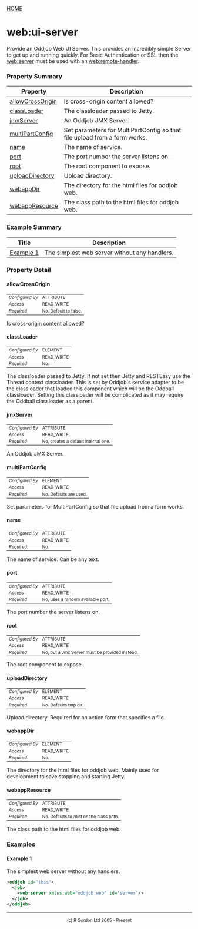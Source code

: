 [HOME](../../../README.md)
# web:ui-server

Provide an Oddjob Web UI Server. This provides an incredibly simple Server to get up
and running quickly. For Basic Authentication or SSL then the [web:server](../../../org/oddjob/jetty/JettyHttpServer.md) must be used
with an [web:remote-handler](../../../org/oddjob/web/WebServerHandlerJmx.md).

### Property Summary

| Property | Description |
| -------- | ----------- |
| [allowCrossOrigin](#propertyallowCrossOrigin) | Is cross-origin content allowed? | 
| [classLoader](#propertyclassLoader) | The classloader passed to Jetty. | 
| [jmxServer](#propertyjmxServer) | An Oddjob JMX Server. | 
| [multiPartConfig](#propertymultiPartConfig) | Set parameters for MultiPartConfig so that file upload from a form works. | 
| [name](#propertyname) | The name of service. | 
| [port](#propertyport) | The port number the server listens on. | 
| [root](#propertyroot) | The root component to expose. | 
| [uploadDirectory](#propertyuploadDirectory) | Upload directory. | 
| [webappDir](#propertywebappDir) | The directory for the html files for oddjob web. | 
| [webappResource](#propertywebappResource) | The class path to the html files for oddjob web. | 


### Example Summary

| Title | Description |
| ----- | ----------- |
| [Example 1](#example1) | The simplest web server without any handlers. |


### Property Detail
#### allowCrossOrigin <a name="propertyallowCrossOrigin"></a>

<table style='font-size:smaller'>
      <tr><td><i>Configured By</i></td><td>ATTRIBUTE</td></tr>
      <tr><td><i>Access</i></td><td>READ_WRITE</td></tr>
      <tr><td><i>Required</i></td><td>No. Default to false.</td></tr>
</table>

Is cross-origin content allowed?

#### classLoader <a name="propertyclassLoader"></a>

<table style='font-size:smaller'>
      <tr><td><i>Configured By</i></td><td>ELEMENT</td></tr>
      <tr><td><i>Access</i></td><td>READ_WRITE</td></tr>
      <tr><td><i>Required</i></td><td>No.</td></tr>
</table>

The classloader passed to Jetty. If not set then Jetty and RESTEasy
use the Thread context classloader. This is set by Oddjob's service adapter to be the
classloader that loaded this component which will be the
Oddball classloader. Setting this classloader will be complicated as it may require the
Oddball classloader as a parent.

#### jmxServer <a name="propertyjmxServer"></a>

<table style='font-size:smaller'>
      <tr><td><i>Configured By</i></td><td>ATTRIBUTE</td></tr>
      <tr><td><i>Access</i></td><td>READ_WRITE</td></tr>
      <tr><td><i>Required</i></td><td>No, creates a default internal one.</td></tr>
</table>

An Oddjob JMX Server.

#### multiPartConfig <a name="propertymultiPartConfig"></a>

<table style='font-size:smaller'>
      <tr><td><i>Configured By</i></td><td>ELEMENT</td></tr>
      <tr><td><i>Access</i></td><td>READ_WRITE</td></tr>
      <tr><td><i>Required</i></td><td>No. Defaults are used.</td></tr>
</table>

Set parameters for MultiPartConfig so that file upload from a form works.

#### name <a name="propertyname"></a>

<table style='font-size:smaller'>
      <tr><td><i>Configured By</i></td><td>ATTRIBUTE</td></tr>
      <tr><td><i>Access</i></td><td>READ_WRITE</td></tr>
      <tr><td><i>Required</i></td><td>No.</td></tr>
</table>

The name of service. Can be any text.

#### port <a name="propertyport"></a>

<table style='font-size:smaller'>
      <tr><td><i>Configured By</i></td><td>ATTRIBUTE</td></tr>
      <tr><td><i>Access</i></td><td>READ_WRITE</td></tr>
      <tr><td><i>Required</i></td><td>No, uses a random available port.</td></tr>
</table>

The port number the server listens on.

#### root <a name="propertyroot"></a>

<table style='font-size:smaller'>
      <tr><td><i>Configured By</i></td><td>ATTRIBUTE</td></tr>
      <tr><td><i>Access</i></td><td>READ_WRITE</td></tr>
      <tr><td><i>Required</i></td><td>No, but a Jmx Server must be provided instead.</td></tr>
</table>

The root component to expose.

#### uploadDirectory <a name="propertyuploadDirectory"></a>

<table style='font-size:smaller'>
      <tr><td><i>Configured By</i></td><td>ELEMENT</td></tr>
      <tr><td><i>Access</i></td><td>READ_WRITE</td></tr>
      <tr><td><i>Required</i></td><td>No. Defaults tmp dir.</td></tr>
</table>

Upload directory. Required for an action form that specifies a file.

#### webappDir <a name="propertywebappDir"></a>

<table style='font-size:smaller'>
      <tr><td><i>Configured By</i></td><td>ELEMENT</td></tr>
      <tr><td><i>Access</i></td><td>READ_WRITE</td></tr>
      <tr><td><i>Required</i></td><td>No.</td></tr>
</table>

The directory for the html files for oddjob web. Mainly used for
development to save stopping and starting Jetty.

#### webappResource <a name="propertywebappResource"></a>

<table style='font-size:smaller'>
      <tr><td><i>Configured By</i></td><td>ATTRIBUTE</td></tr>
      <tr><td><i>Access</i></td><td>READ_WRITE</td></tr>
      <tr><td><i>Required</i></td><td>No. Defaults to /dist on the class path.</td></tr>
</table>

The class path to the html files for oddjob web.


### Examples
#### Example 1 <a name="example1"></a>

The simplest web server without any handlers.

```xml
<oddjob id="this">
  <job>
    <web:server xmlns:web="oddjob:web" id="server"/>
  </job>
</oddjob>
```



-----------------------

<div style='font-size: smaller; text-align: center;'>(c) R Gordon Ltd 2005 - Present</div>
